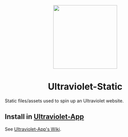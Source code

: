 <p align="center"><img src="https://raw.githubusercontent.com/titaniumnetwork-dev/Ultraviolet-Static/main/public/uv.png" height="200"></p>

<h1 align="center">Ultraviolet-Static</h1>

Static files/assets used to spin up an Ultraviolet website.

## Install in [Ultraviolet-App](https://github.com/titaniumnetwork-dev/Ultraviolet-App.git)

See [Ultraviolet-App's Wiki](https://github.com/titaniumnetwork-dev/Ultraviolet-App/wiki/Customizing-your-frontend).
